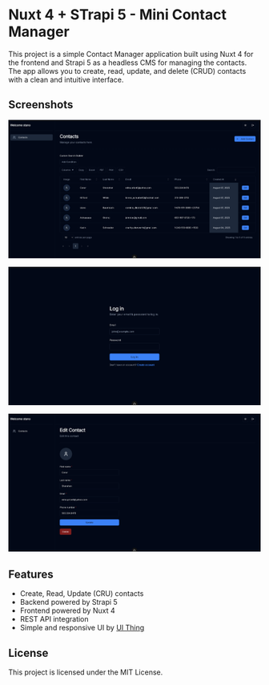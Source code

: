 # Nuxt 4 + STrapi 5 - Mini Contact Manager

This project is a simple Contact Manager application built using Nuxt 4 for the frontend and Strapi 5 as a headless CMS for managing the contacts. The app allows you to create, read, update, and delete (CRUD) contacts with a clean and intuitive interface.

## Screenshots

![Cover](/contacts-page.PNG)

![Login](/loginpage-nuxt-strapi.PNG)

![Login](/edit-contact-page.PNG)

## Features

- Create, Read, Update (CRU) contacts
- Backend powered by Strapi 5
- Frontend powered by Nuxt 4
- REST API integration
- Simple and responsive UI by [UI Thing](https://ui-thing.behonbaker.com/getting-started/introduction)

## License

This project is licensed under the MIT License.
